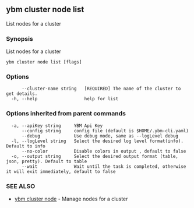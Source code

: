 ## ybm cluster node list

List nodes for a cluster

### Synopsis

List nodes for a cluster

```
ybm cluster node list [flags]
```

### Options

```
      --cluster-name string   [REQUIRED] The name of the cluster to get details.
  -h, --help                  help for list
```

### Options inherited from parent commands

```
  -a, --apiKey string     YBM Api Key
      --config string     config file (default is $HOME/.ybm-cli.yaml)
      --debug             Use debug mode, same as --logLevel debug
  -l, --logLevel string   Select the desired log level format(info). Default to info
      --no-color          Disable colors in output , default to false
  -o, --output string     Select the desired output format (table, json, pretty). Default to table
      --wait              Wait until the task is completed, otherwise it will exit immediately, default to false
```

### SEE ALSO

* [ybm cluster node](ybm_cluster_node.md)	 - Manage nodes for a cluster

